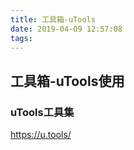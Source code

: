 ```yaml
---
title: 工具箱-uTools
date: 2019-04-09 12:57:08
tags:
---
```

## 工具箱-uTools使用
### uTools工具集
https://u.tools/
